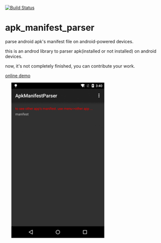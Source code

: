 [![Build Status](https://travis-ci.org/luoqii/apk_manifest_parser.svg)](https://travis-ci.org/luoqii/apk_manifest_parser)

# apk_manifest_parser
parse android apk's manifest file on android-powered devices.

this is an androd library to parser apk(installed or not installed) on android devices.

now, it's not completely finished, you can contribute your work.

[online demo](https://appetize.io/app/m9feguwfybkzcry2513f8hpx30)


<img width='300' hspace='20' align='left' src='https://raw.githubusercontent.com/luoqii/apk_manifest_parser/master/sample/screenshot/anim.gif' />
